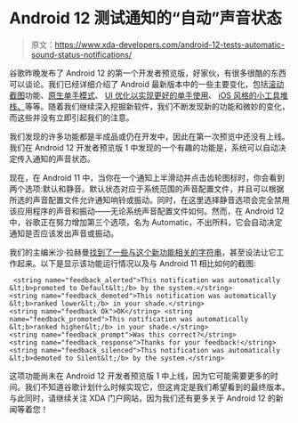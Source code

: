 # Android 12 测试通知的“自动”声音状态

> 原文：<https://www.xda-developers.com/android-12-tests-automatic-sound-status-notifications/>

谷歌昨晚发布了 Android 12 的第一个开发者预览版，好家伙，有很多很酷的东西可以谈论。我们已经详细介绍了 Android 最新版本中的一些主要变化，包括[滚动截图](https://www.xda-developers.com/android-12-finally-adds-scrolling-screenshots-natively/)功能、[原生单手模式](https://www.xda-developers.com/android-12-is-adding-a-native-one-handed-mode/)、 [UI 优化以实现更好的单手使用](https://www.xda-developers.com/android-12-better-one-handed-use/)、 [iOS 风格的小工具堆栈、](https://www.xda-developers.com/android-12-might-add-support-for-ios-esque-widget-stacks/)等等。随着我们继续深入挖掘新软件，我们不断发现新的功能和微妙的变化，而这些并没有立即引起我们的注意。

我们发现的许多功能都是半成品或仍在开发中，因此在第一次预览中还没有上线。我们在 Android 12 开发者预览版 1 中发现的一个有趣的功能是，系统可以自动决定传入通知的声音状态。

现在，在 Android 11 中，当你在一个通知上半滑动并点击齿轮图标时，你会看到两个选项:默认和静音。默认状态对应于系统范围的声音配置文件，并且可以根据所选的声音配置文件允许通知响铃或振动。同时，在这里选择静音选项会完全禁用该应用程序的声音和振动——无论系统声音配置文件如何。然而，在 Android 12 中，谷歌正在努力增加第三个选项，名为 Automatic，不出所料，它会自动决定通知是否应该发出声音或振动。

我们的主编米沙·拉赫曼[找到了一些与这个新功能相关的字符串](https://twitter.com/MishaalRahman/status/1362580166795526155)，甚至设法让它工作起来。以下是显示该功能运行情况以及与 Android 11 相比如何的截图:

```
 <string name="feedback_alerted">This notification was automatically &lt;b>promoted to Default&lt;/b> by the system.</string>
<string name="feedback_demoted">This notification was automatically &lt;b>ranked lower&lt;/b> in your shade.</string>
<string name="feedback Ok">OK</string> <string name="feedback_promoted">This notification was automatically &lt;b>ranked higher&lt;/b> in your shade.</string>
<string name="feedback_prompt">Was this correct?</string>
<string name="feedback_response">Thanks for your feedback!</string>
<string name="feedback_silenced">This notification was automatically &lt;b>demoted to Silent&lt;/b> by the system.</string> 
```

这项功能尚未在 Android 12 开发者预览版 1 中上线，因为它可能需要更多的时间。我们不知道谷歌计划什么时候实现它，但这肯定是我们希望看到的最终版本。与此同时，请继续关注 XDA 门户网站，因为我们还有更多关于 Android 12 的新闻等着您！